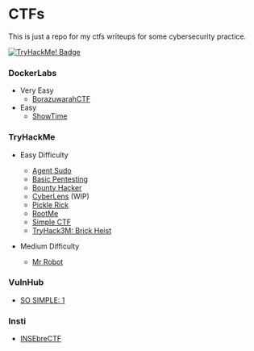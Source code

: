 # CTFs

This is just a repo for my ctfs writeups for some cybersecurity practice.

[![TryHackMe! Badge](https://tryhackme-badges.s3.amazonaws.com/rocanico5.png)](https://tryhackme.com/r/p/rocanico5)


### DockerLabs
* Very Easy
  * [BorazuwarahCTF](./DockerLabs/)
* Easy
  * [ShowTime]()

### TryHackMe

* Easy Difficulty

  * [Agent Sudo](./TryHackMe/AgentSudo/agentSudo.md)
  * [Basic Pentesting](./TryHackMe/BasicPentesting/basicPentesting.md)
  * [Bounty Hacker](./TryHackMe/BountyHacker/bountyhacker.md)
  * [CyberLens](./TryHackMe/CyberLens/cyberlens.md) (WIP)
  * [Pickle Rick](./TryHackMe/PickleRick/picklerick.md)
  * [RootMe](./TryHackMe/RootMe/rootme.md)
  * [Simple CTF](./TryHackMe/EasyCTF/easyctf.md)
  * [TryHack3M: Brick Heist](./TryHackMe/TryHack3M_BricksHeist/brickHeist.md)
 
* Medium Difficulty

  * [Mr Robot](./TryHackMe/MrRobot/mrrobot.md)


### VulnHub

  * [SO SIMPLE: 1](./VulnHub/SoSimple1/SoSimple1.md)

### Insti

  * [INSEbreCTF](./Insti/INSEbreCTF/INSEbreCTF.md)
